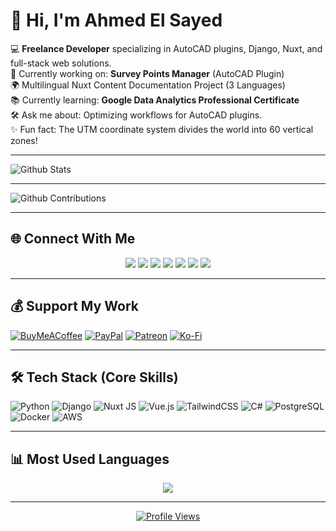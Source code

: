 # 👋 Hi, I'm Ahmed El Sayed

💻 **Freelance Developer** specializing in AutoCAD plugins, Django, Nuxt, and full-stack web solutions.  
🚀 Currently working on: **Survey Points Manager** (AutoCAD Plugin)  
🌍 Multilingual Nuxt Content Documentation Project (3 Languages)  
📚 Currently learning: **Google Data Analytics Professional Certificate**  
🛠 Ask me about: Optimizing workflows for AutoCAD plugins.  
✨ Fun fact: The UTM coordinate system divides the world into 60 vertical zones!  

---

![Github Stats](https://greptile-stats.vercel.app/api/widget/MrAhmedElsayed/stats)

---

![Github Contributions](https://greptile-stats.vercel.app/api/widget/MrAhmedElsayed/contributions)

---

## 🌐 Connect With Me
<p align="center">
<a href="https://facebook.com/ahmeddevelops"><img src="https://img.shields.io/badge/Facebook-%231877F2.svg?logo=Facebook&logoColor=white"></a>
<a href="https://instagram.com/ahmed_abdel_bari007"><img src="https://img.shields.io/badge/Instagram-%23E4405F.svg?logo=Instagram&logoColor=white"></a>
<a href="https://linkedin.com/in/ahmed-sayed-dev"><img src="https://img.shields.io/badge/LinkedIn-%230077B5.svg?logo=linkedin&logoColor=white"></a>
<a href="https://medium.com/@ahmedsayed551991"><img src="https://img.shields.io/badge/Medium-12100E?logo=medium&logoColor=white"></a>
<a href="https://stackoverflow.com/users/mrahmedelsayed"><img src="https://img.shields.io/badge/-Stackoverflow-FE7A16?logo=stack-overflow&logoColor=white"></a>
<a href="https://x.com/ahmedsayed55191"><img src="https://img.shields.io/badge/X-black.svg?logo=X&logoColor=white"></a>
<a href="https://youtube.com/@digitaldata-surveying"><img src="https://img.shields.io/badge/YouTube-%23FF0000.svg?logo=YouTube&logoColor=white"></a>
</p>

---

## 💰 Support My Work
[![BuyMeACoffee](https://img.shields.io/badge/Buy%20Me%20a%20Coffee-ffdd00?style=for-the-badge&logo=buy-me-a-coffee&logoColor=black)](https://buymeacoffee.com/ahmedelsayed) 
[![PayPal](https://img.shields.io/badge/PayPal-00457C?style=for-the-badge&logo=paypal&logoColor=white)](https://paypal.me/551991) 
[![Patreon](https://img.shields.io/badge/Patreon-F96854?style=for-the-badge&logo=patreon&logoColor=white)](https://patreon.com/MrAhmedElsayed) 
[![Ko-Fi](https://img.shields.io/badge/Ko--fi-F16061?style=for-the-badge&logo=ko-fi&logoColor=white)](https://ko-fi.com/mrahmedelsayed)  

---

## 🛠 Tech Stack (Core Skills)
![Python](https://img.shields.io/badge/python-3670A0?style=flat&logo=python&logoColor=ffdd54) 
![Django](https://img.shields.io/badge/django-%23092E20.svg?style=flat&logo=django&logoColor=white) 
![Nuxt JS](https://img.shields.io/badge/Nuxt-002E3B?style=flat&logo=nuxt.js&logoColor=#00DC82) 
![Vue.js](https://img.shields.io/badge/Vue.js-35495E?style=flat&logo=vuedotjs&logoColor=4FC08D) 
![TailwindCSS](https://img.shields.io/badge/tailwindcss-%2338B2AC.svg?style=flat&logo=tailwind-css&logoColor=white) 
![C#](https://img.shields.io/badge/c%23-%23239120.svg?style=flat&logo=csharp&logoColor=white) 
![PostgreSQL](https://img.shields.io/badge/postgres-%23316192.svg?style=flat&logo=postgresql&logoColor=white) 
![Docker](https://img.shields.io/badge/docker-%230db7ed.svg?style=flat&logo=docker&logoColor=white) 
![AWS](https://img.shields.io/badge/AWS-%23FF9900.svg?style=flat&logo=amazon-aws&logoColor=white) 

---

## 📊 Most Used Languages
<p align="center">
  <img src="https://github-readme-stats.vercel.app/api/top-langs/?username=MrAhmedElsayed&theme=catppuccin_latte"  />
</p>

---

<p align="center">
  <a href="https://hits.sh/github.com/MrAhmedElsayed/">
    <img alt="Profile Views" src="https://hits.sh/github.com/MrAhmedElsayed.svg?style=flat-square&label=Profile%20Views&color=ffb86c&labelColor=f5f5f5"/>
  </a>
</p>

